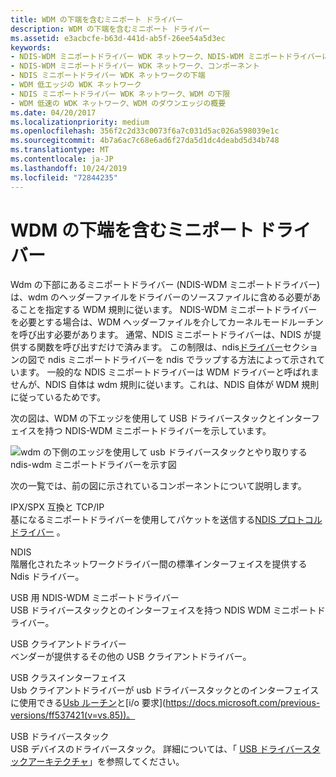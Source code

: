 ```yaml
---
title: WDM の下端を含むミニポート ドライバー
description: WDM の下端を含むミニポート ドライバー
ms.assetid: e3acbcfe-b63d-441d-ab5f-26ee54a5d3ec
keywords:
- NDIS-WDM ミニポートドライバー WDK ネットワーク、NDIS-WDM ミニポートドライバーについて
- NDIS-WDM ミニポートドライバー WDK ネットワーク、コンポーネント
- NDIS ミニポートドライバー WDK ネットワークの下端
- WDM 低エッジの WDK ネットワーク
- NDIS ミニポートドライバー WDK ネットワーク、WDM の下限
- WDM 低速の WDK ネットワーク、WDM のダウンエッジの概要
ms.date: 04/20/2017
ms.localizationpriority: medium
ms.openlocfilehash: 356f2c2d33c0073f6a7c031d5ac026a598039e1c
ms.sourcegitcommit: 4b7a6ac7c68e6ad6f27da5d1dc4deabd5d34b748
ms.translationtype: MT
ms.contentlocale: ja-JP
ms.lasthandoff: 10/24/2019
ms.locfileid: "72844235"
---
```

# <a name="miniport-driver-with-a-wdm-lower-edge"></a>WDM の下端を含むミニポート ドライバー





Wdm の下部にあるミニポートドライバー (NDIS-WDM ミニポートドライバー) は、wdm のヘッダーファイルをドライバーのソースファイルに含める必要があることを指定する WDM 規則に従います。 NDIS-WDM ミニポートドライバーを必要とする場合は、WDM ヘッダーファイルを介してカーネルモードルーチンを呼び出す必要があります。 通常、NDIS ミニポートドライバーは、NDIS が提供する関数を呼び出すだけで済みます。 この制限は、ndis[ドライバー](ndis-drivers.md)セクションの図で ndis ミニポートドライバーを ndis でラップする方法によって示されています。 一般的な NDIS ミニポートドライバーは WDM ドライバーと呼ばれませんが、NDIS 自体は wdm 規則に従います。これは、NDIS 自体が WDM 規則に従っているためです。

次の図は、WDM の下エッジを使用して USB ドライバースタックとインターフェイスを持つ NDIS-WDM ミニポートドライバーを示しています。

![wdm の下側のエッジを使用して usb ドライバースタックとやり取りする ndis-wdm ミニポートドライバーを示す図](images/nonndslo.png)

次の一覧では、前の図に示されているコンポーネントについて説明します。

<a href="" id="ipx-spx-compatible-and-tcp-ip"></a>IPX/SPX 互換と TCP/IP  
基になるミニポートドライバーを使用してパケットを送信する[NDIS プロトコルドライバー](ndis-protocol-drivers.md) 。

<a href="" id="ndis"></a>NDIS  
階層化されたネットワークドライバー間の標準インターフェイスを提供する Ndis ドライバー。

<a href="" id="ndis-wdm-miniport-driver-for-usb"></a>USB 用 NDIS-WDM ミニポートドライバー  
USB ドライバースタックとのインターフェイスを持つ NDIS WDM ミニポートドライバー。

<a href="" id="usb-client-drivers"></a>USB クライアントドライバー  
ベンダーが提供するその他の USB クライアントドライバー。

<a href="" id="usb-class-interface"></a>USB クラスインターフェイス  
Usb クライアントドライバーが usb ドライバースタックとのインターフェイスに使用できる[Usb ルーチン](https://docs.microsoft.com/previous-versions/windows/hardware/drivers/ff540046(v=vs.85))と[i/o 要求](https://docs.microsoft.com/previous-versions/ff537421(v=vs.85))。

<a href="" id="usb-driver-stack"></a>USB ドライバースタック  
USB デバイスのドライバースタック。 詳細については、「 [USB ドライバースタックアーキテクチャ](https://docs.microsoft.com/windows-hardware/drivers/ddi/index)」を参照してください。

 

 





